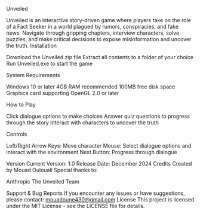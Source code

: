 Unveiled

Unveiled is an interactive story-driven game where players take on the role of a Fact Seeker in a world plagued by rumors, conspiracies, and fake news. Navigate through gripping chapters, interview characters, solve puzzles, and make critical decisions to expose misinformation and uncover the truth.
Installation

Download the Unveiled.zip file
Extract all contents to a folder of your choice
Run Unveiled.exe to start the game

System Requirements

Windows 10 or later
4GB RAM recommended
100MB free disk space
Graphics card supporting OpenGL 2.0 or later

How to Play

Click dialogue options to make choices
Answer quiz questions to progress through the story
Interact with characters to uncover the truth

Controls

Left/Right Arrow Keys: Move character
Mouse: Select dialogue options and interact with the environment
Next Button: Progress through dialogue

Version
Current Version: 1.0
Release Date: December 2024
Credits
Created by Mouad Oulouali
Special thanks to:

Anthropic
The Unveiled Team

Support & Bug Reports
If you encounter any issues or have suggestions, please contact:
mouadoune430@gmail.com
License
This project is licensed under the MIT License - see the LICENSE file for details.
